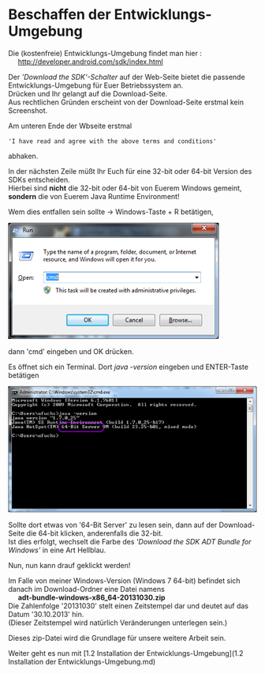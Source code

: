 # Beschaffen der Entwicklungs-Umgebung

Die (kostenfreie) Entwicklungs-Umgebung findet man hier :  
&nbsp;&nbsp;&nbsp;&nbsp;&nbsp;http://developer.android.com/sdk/index.html

Der _'Download the SDK'-Schalter_ auf der Web-Seite bietet die passende Entwicklungs-Umgebung für Euer Betriebssystem an.  
Drücken und Ihr gelangt auf die Download-Seite.  
Aus rechtlichen Gründen erscheint von der Download-Seite erstmal kein Screenshot.  

Am unteren Ende der Wbseite erstmal 

    'I have read and agree with the above terms and conditions'

abhaken.

In der nächsten Zeile müßt Ihr Euch für eine 32-bit oder 64-bit Version des SDKs entscheiden.  
Hierbei sind __nicht__ die 32-bit oder 64-bit von Euerem Windows gemeint, __sondern__ die von Euerem Java Runtime Environment!  

Wem dies entfallen sein sollte -> Windows-Taste + R betätigen,

![Image](./img/1.1/run-dialog-cmd.png?raw=true)

dann 'cmd' eingeben und OK drücken. 

Es öffnet sich ein Terminal. Dort _java -version_ eingeben und ENTER-Taste betätigen

![Image](./img/1.1/console-java-version.png?raw=true)

Sollte dort etwas von '64-Bit Server' zu lesen sein, dann auf der Download-Seite die 64-bit klicken, anderenfalls die 32-bit.  
Ist dies erfolgt, wechselt die Farbe des _'Download the SDK ADT Bundle for Windows'_ in eine Art Hellblau.

Nun, nun kann drauf geklickt werden!

Im Falle von meiner Windows-Version (Windows 7 64-bit)  befindet sich danach im Download-Ordner eine Datei namens  
&nbsp;&nbsp;&nbsp;&nbsp;&nbsp;__adt-bundle-windows-x86_64-20131030.zip__    
Die Zahlenfolge '20131030' stelt einen Zeitstempel dar und deutet auf das Datum '30.10.2013' hin.  
(Dieser Zeitstempel wird natürlich Veränderungen unterlegen sein.)

Dieses zip-Datei wird die Grundlage für unsere weitere Arbeit sein.

Weiter geht es nun mit [1.2 Installation der Entwicklungs-Umgebung](1.2 Installation der Entwicklungs-Umgebung.md)


